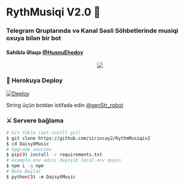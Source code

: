 <h1 align="centre">RythMusiqi V2.0 🎵</h1>

### Telegram Qruplarında və Kanal Səsli Söhbetlerinde musiqi oxuya bilən bir bot
#### Sahiblə Əlaqə [@HusnuEhedov](t.me/husnuehedov)

<p align="center">
  <img src="https://telegra.ph/file/831231d8522f9a1c0d04d.jpg">
</p>


### 💜 Herokuya Deploy

[![Deploy](https://www.herokucdn.com/deploy/button.svg)](https://heroku.com/deploy?template=https://github.com/sirincay2/RythmMusiqiV2)

String üçün botdan istifadə edin [@genStr_robot](https://t.me/@genStr_robot)

### ⚔ Servere bağlama
```sh
# Git Yüklə (apt-instll git)
$ git clone https://github.com/sirincay2/RythmMusiqiv2
$ cd DaisyXMusic
# Upgrade sources
$ pip(3) install -r requirements.txt
# example.env adını dəyişib local.env qoyun
$ npm i -g npm
# Botu Başlat
$ python(3) -m DaisyXMusic
```

